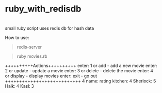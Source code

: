 # ruby_with_redisdb
#
#
small ruby script uses redis db for hash data

How to use:
> redis-server

> ruby movies.rb

++++++++++Actions++++++++++
enter: 1 or add - add a new movie
enter: 2 or update - update a movie
enter: 3 or delete - delete the movie
enter: 4 or display - display movies
enter: exit - go out
+++++++++++++++++++++++++++
4
name: rating
kitchen: 4
Sherlock: 5
Halk: 4
Kasl: 3

